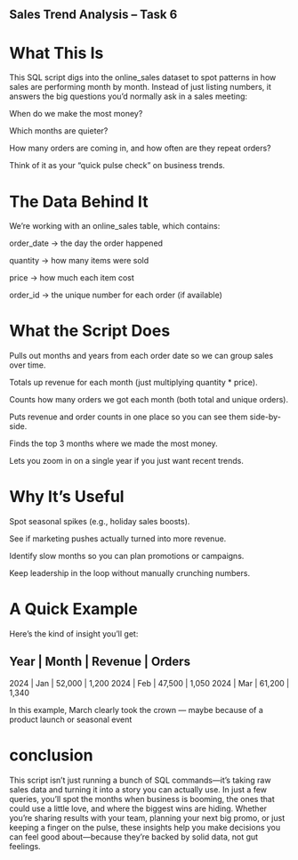 Sales Trend Analysis – Task 6
-------------------------------
What This Is
==============
This SQL script digs into the online_sales dataset to spot patterns in how sales are performing month by month.
Instead of just listing numbers, it answers the big questions you’d normally ask in a sales meeting:

When do we make the most money?

Which months are quieter?

How many orders are coming in, and how often are they repeat orders?

Think of it as your “quick pulse check” on business trends.

The Data Behind It
=======================
We’re working with an online_sales table, which contains:

order_date → the day the order happened

quantity → how many items were sold

price → how much each item cost

order_id → the unique number for each order (if available)

What the Script Does 
=========================
Pulls out months and years from each order date so we can group sales over time.

Totals up revenue for each month (just multiplying quantity * price).

Counts how many orders we got each month (both total and unique orders).

Puts revenue and order counts in one place so you can see them side-by-side.

Finds the top 3 months where we made the most money.

Lets you zoom in on a single year if you just want recent trends.

Why It’s Useful
=================
Spot seasonal spikes (e.g., holiday sales boosts).

See if marketing pushes actually turned into more revenue.

Identify slow months so you can plan promotions or campaigns.

Keep leadership in the loop without manually crunching numbers.

A Quick Example
================
Here’s the kind of insight you’ll get:

Year  |	Month |	Revenue	 | Orders
---------------------------------
2024  |	Jan	  |  52,000	 | 1,200
2024  |	Feb	  |  47,500	 | 1,050
2024	|  Mar	|  61,200	 | 1,340

In this example, March clearly took the crown — maybe because of a product launch or seasonal event

conclusion
=============
This script isn’t just running a bunch of SQL commands—it’s taking raw sales data and turning it into a story you can actually use.
In just a few queries, you’ll spot the months when business is booming, the ones that could use a little love, and where the biggest wins are hiding.
Whether you’re sharing results with your team, planning your next big promo, or just keeping a finger on the pulse, these insights help you make decisions you can feel good about—because they’re backed by solid data, not gut feelings.
